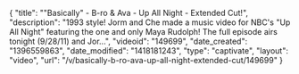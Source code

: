 {
    "title": "\"Basically\" - B-ro & Ava - Up All Night - Extended Cut!",
    "description": "1993 style! Jorm and Che made a music video for NBC's \"Up All Night\" featuring the one and only Maya Rudolph! The full episode airs tonight (9\/28\/11) and Jor...",
    "videoid": "149699",
    "date_created": "1396559863",
    "date_modified": "1418181243",
    "type": "captivate",
    "layout": "video",
    "url": "\/v\/basically-b-ro-ava-up-all-night-extended-cut\/149699"
}